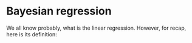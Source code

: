 # Bayesian regression

We all know probably, what is the linear regression. However, for recap, here is its definition:

